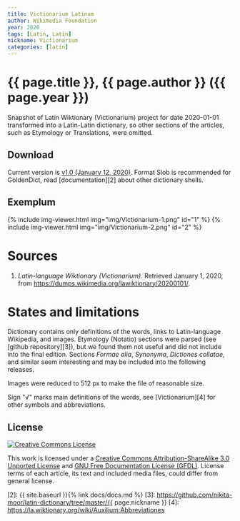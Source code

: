 ```yaml
---
title: Victionarium Latinum
author: Wikimedia Foundation
year: 2020
tags: [Latin, Latin]
nickname: Victionarium
categories: [latin]
---
```

# {{ page.title }}, {{ page.author }} ({{ page.year }})

Snapshot of Latin Wiktionary (Victionarium) project for date 2020-01-01 transformed into a Latin-Latin dictionary, so other sections of the articles, such as Etymology or Translations, were omitted.


## Download

Current version is [v1.0 (January 12, 2020)][1]. Format Slob is recommended for GoldenDict, read [documentation][2] about other dictionary shells.


## Exemplum

{% include img-viewer.html img="img/Victionarium-1.png" id="1" %}
{% include img-viewer.html img="img/Victionarium-2.png" id="2" %}


# Sources

1. _Latin-language Wiktionary (Victionarium)._ Retrieved January 1, 2020, from <https://dumps.wikimedia.org/lawiktionary/20200101/>.


# States and limitations

Dictionary contains only definitions of the words, links to Latin-language Wikipedia, and images. Etymology (Notatio) sections were parsed (see [github repository][3]), but we found them not useful and did not include into the final edition. Sections _Formae alia_, _Synonyma_, _Dictiones collatae_, and similar seem interesting and may be included into the following releases.

Images were reduced to 512 px to make the file of reasonable size.

Sign "√" marks main definitions of the words, see [Victionarium][4] for other symbols and abbreviations.


## License

<a rel="license" href="https://creativecommons.org/licenses/by-sa/3.0/">
<img alt="Creative Commons License"
     style="border-width:0"
     src="https://i.creativecommons.org/l/by-sa/3.0/88x31.png" />
</a>

<!-- <a rel="license" href="https://www.gnu.org/licenses/fdl-1.3.html">
<img alt="GNU Free Documentation License"
     style="border-width:0"
     src="http://www.gnu.org/graphics/gfdl-logo-tiny.png" />
</a> -->

This work is licensed under a <a rel="license" href="https://creativecommons.org/licenses/by-sa/3.0/">Creative Commons Attribution-ShareAlike 3.0 Unported License</a> and <a rel="license" href="https://www.gnu.org/licenses/fdl-1.3.html">GNU Free Documentation License (GFDL)</a>. License terms of each article, its text and included media files, could differ from general license.


[1]: https://github.com/nikita-moor/latin-dictionary/releases/tag/2020-01-12
[2]: {{ site.baseurl }}{% link docs/docs.md %}
[3]: https://github.com/nikita-moor/latin-dictionary/tree/master/{{ page.nickname }}
[4]: https://la.wiktionary.org/wiki/Auxilium:Abbreviationes

